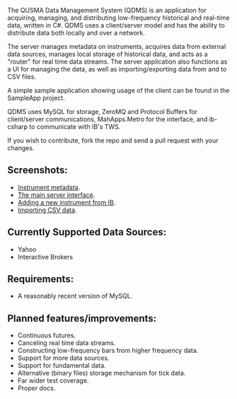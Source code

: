 The QUSMA Data Management System (QDMS) is an application for acquiring, managing, and distributing low-frequency historical and real-time data, written in C#. QDMS uses a client/server model and has the ability to distribute data both locally and over a network.

The server manages metadata on instruments, acquires data from external data sources, manages local storage of historical data, and acts as a "router" for real time data streams. The server application also functions as a UI for managing the data, as well as importing/exporting data from and to CSV files. 

A simple sample application showing usage of the client can be found in the SampleApp project.

QDMS uses MySQL for storage, ZeroMQ and Protocol Buffers for client/server communications, MahApps.Metro for the interface, and ib-csharp to communicate with IB's TWS.

If you wish to contribute, fork the repo and send a pull request with your changes.

Screenshots:
------------------------
* [Instrument metadata](http://i.imgur.com/QACkNxI.png).
* [The main server interface](http://i.imgur.com/i985ZUW.png).
* [Adding a new instrument from IB](http://i.imgur.com/HGPsoK5.png).
* [Importing CSV data](http://i.imgur.com/en6kDo1.png).

Currently Supported Data Sources:
------------------------
* Yahoo
* Interactive Brokers

Requirements:
------------------------
* A reasonably recent version of MySQL.

Planned features/improvements:
------------------------
* Continuous futures.
* Canceling real time data streams.
* Constructing low-frequency bars from higher frequency data.
* Support for more data sources.
* Support for fundamental data.
* Alternative (binary files) storage mechanism for tick data.
* Far wider test coverage.
* Proper docs.